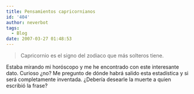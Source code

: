 ```yaml
---
title: Pensamientos capricornianos
id: '404'
author: neverbot
tags:
  - Blog
date: 2007-03-27 01:48:53
---
```


> Capricornio es el signo del zodiaco que más solteros tiene.

Estaba mirando mi horóscopo y me he encontrado con este interesante dato. Curioso ¿no? Me pregunto de dónde habrá salido esta estadística y si será completamente inventada. ¿Debería desearle la muerte a quien escribió la frase?